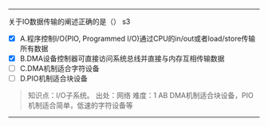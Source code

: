 ---
关于IO数据传输的阐述正确的是（） s3
- [x] A.程序控制I/O(PIO, Programmed I/O)通过CPU的in/out或者load/store传输所有数据
- [x] B.DMA设备控制器可直接访问系统总线并直接与内存互相传输数据
- [ ] C.DMA机制适合字符设备
- [ ] D.PIO机制适合块设备

> 知识点：I/O子系统。
> 出处：网络
> 难度：1
> AB DMA机制适合块设备，PIO机制适合简单，低速的字符设备等

---
